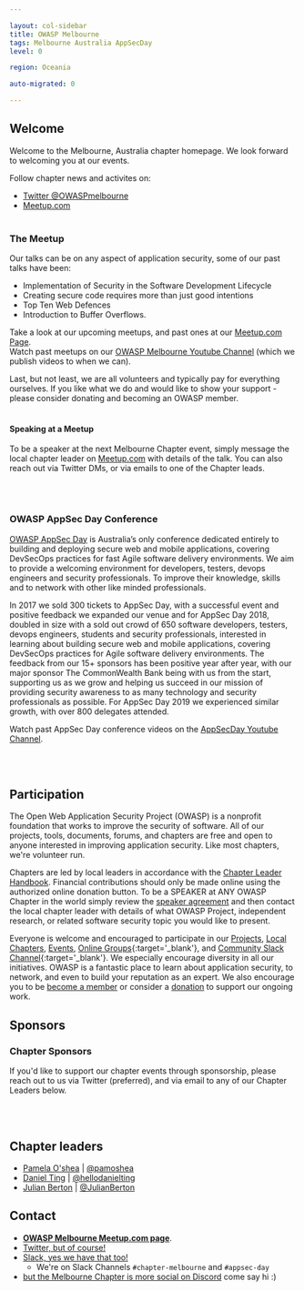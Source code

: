 ```yaml
---

layout: col-sidebar
title: OWASP Melbourne
tags: Melbourne Australia AppSecDay
level: 0

region: Oceania

auto-migrated: 0

---
```



<!-- Standard Chapter Page Template
This is an example of a Project or Chapter page.
Please change these items to indicate the actual information you wish to present. In addition to this information, the 'front-matter' above the text should be modified to reflect your actual information.  An explanation of each of the front-matter items is below:

{front matter for this file}

```
- layout: This is the layout used by project and chapter pages.  You should leave this value as col-sidebar
- title: This is the title of your project or chapter page, usually the name.  For example, OWASP Zed Attack Proxy or OWASP Baltimore
- tags: This is a space-delimited list of tags you associate with your project or chapter.  If you are using tabs, at least one of these tags should be unique in order to be used in the tabs files (an example tab is included in this repo) 
- region: This is the region you are in according to our data
```

{copy for this file (index.md)}
Replace the text above the commented area with your information in the format below:
```
## Welcome
Include some information here about your chapter

## Participation
The Open Web Application Security Project (OWASP) is a nonprofit foundation that works to improve the security of software. All of our projects ,tools, documents, forums, and chapters are free and open to anyone interested in improving application security. 

Chapters are led by local leaders in accordance with the [Chapter Leader Handbook](/www-policy/rules-of-procedure/chapter-handbook). Financial contributions should only be made online using the authorized online donation button. To be a SPEAKER at ANY OWASP Chapter in the world simply review the [speaker agreement](/www-policy/speaker-agreement) and then contact the local chapter leader with details of what OWASP Project, independent research, or related software security topic you would like to present.

Everyone is welcome and encouraged to participate in our [Projects](/projects), [Local Chapters](/chapters), [Events](/events), [Online Groups](https://groups.google.com/a/owasp.com/){:target='_blank'}, and [Community Slack Channel](https://owasp.slack.com/){:target='_blank'}. We especially encourage diversity in all our initiatives. OWASP is a fantastic place to learn about application security, to network, and even to build your reputation as an expert. We also encourage you to be [become a member](/membership) or consider a [donation](/donate) to support our ongoing work.

## Local News
- Meeting Location
- Everyone is welcome to join us at our chapter meetings.

```
{info.md}

This separate file is where you should place links to your Google Group and Meetup page. It will be automatically rendered in the column sidebar.

{leaders.md}

Another separate file that should simply include each leaders name with mailto link as a list. It will also be automatically rendered in the column sidebar.

-->

## Welcome
Welcome to the Melbourne, Australia chapter homepage.
We look forward to welcoming you at our events.

Follow chapter news and activites on:
 - [Twitter @OWASPmelbourne](https://twitter.com/OWASPmelbourne)
 - [Meetup.com](https://www.meetup.com/Application-Security-OWASP-Melbourne/)
<br /><br />

### The Meetup
Our talks can be on any aspect of application security, some of our past talks have been:

  - Implementation of Security in the Software Development Lifecycle
  - Creating secure code requires more than just good intentions
  - Top Ten Web Defences
  - Introduction to Buffer Overflows.

Take a look at our upcoming meetups, and past ones at our [Meetup.com Page](https://www.meetup.com/Application-Security-OWASP-Melbourne/). <br />
Watch past meetups on our [OWASP Melbourne Youtube Channel](https://www.youtube.com/channel/UCDwRks28thuvwICPM5VgmSQ) (which we publish videos to when we can).

Last, but not least, we are all volunteers and typically pay for
everything ourselves. If you like what we do and would like to show your support - please consider donating and becoming an OWASP member. 
<br /><br />


#### Speaking at a Meetup
To be a speaker at the next Melbourne Chapter event, simply message the local chapter leader on [Meetup.com](https://www.meetup.com/Application-Security-OWASP-Melbourne/) with details of the talk. You can also reach out via Twitter DMs, or via emails to one of the Chapter leads.

<br /><br />
### OWASP AppSec Day Conference
[OWASP AppSec Day](https://appsecday.io/) is Australia’s only conference dedicated entirely to building and deploying secure web and mobile applications, covering DevSecOps practices for fast Agile software delivery environments. We aim to provide a welcoming environment for developers, testers, devops engineers and security professionals. To improve their knowledge, skills and to network with other like minded professionals. 

In 2017 we sold 300 tickets to AppSec Day, with a successful event and positive feedback we expanded our venue and for AppSec Day 2018, doubled in size with a sold out crowd of 650 software developers, testers, devops engineers, students and security professionals, interested in learning about building secure web and mobile applications, covering DevSecOps practices for Agile software delivery environments. The feedback from our 15+ sponsors has been positive year after year, with our major sponsor The CommonWealth Bank being with us from the start, supporting us as we grow and helping us succeed in our mission of providing security awareness to as many technology and security professionals as possible. For AppSec Day 2019 we experienced similar growth, with over 800 delegates attended.

Watch past AppSec Day conference videos on the [AppSecDay Youtube Channel](https://www.youtube.com/channel/UCSaEzCX3PAxtdHdMnD60xIw).

<br /><br />
## Participation
The Open Web Application Security Project (OWASP) is a nonprofit foundation that works to improve the security of software. All of our projects, tools, documents, forums, and chapters are free and open to anyone interested in improving application security. Like most chapters, we're volunteer run.

Chapters are led by local leaders in accordance with the [Chapter Leader Handbook](/www-policy/rules-of-procedure/chapter-handbook). Financial contributions should only be made online using the authorized online donation button. To be a SPEAKER at ANY OWASP Chapter in the world simply review the [speaker agreement](/www-policy/speaker-agreement) and then contact the local chapter leader with details of what OWASP Project, independent research, or related software security topic you would like to present.

Everyone is welcome and encouraged to participate in our [Projects](/projects), [Local Chapters](/chapters), [Events](/events), [Online Groups](https://groups.google.com/a/owasp.com/){:target='_blank'}, and [Community Slack Channel](https://owasp.slack.com/){:target='_blank'}. We especially encourage diversity in all our initiatives. OWASP is a fantastic place to learn about application security, to network, and even to build your reputation as an expert. We also encourage you to be [become a member](/membership) or consider a [donation](/donate) to support our ongoing work.

## Sponsors
### Chapter Sponsors
If you'd like to support our chapter events through sponsorship, please reach out to us via Twitter (preferred), and via email to any of our Chapter Leaders below.

<br /><br />
## Chapter leaders

  - [Pamela O'shea](Mailto:Pamela.oshea@owasp.org) |
    [@pamoshea](https://twitter.com/pamoshea)
  - [Daniel Ting](mailto:Daniel.ting@owasp.org) |
    [@hellodanielting](https://twitter.com/hellodanielting)
  - [Julian Berton](mailto:julian.berton@owasp.org) |
    [@JulianBerton](https://twitter.com/JulianBerton)

## Contact

  - **[OWASP Melbourne Meetup.com
    page](http://www.meetup.com/Application-Security-OWASP-Melbourne)**.
  - [Twitter, but of course\!](http://twitter.com/OWASPmelbourne)
  - [Slack, yes we have that too\!](https://owasp-slack.herokuapp.com/)
    - We're on Slack Channels `#chapter-melbourne` and `#appsec-day`
  - [but the Melbourne Chapter is more social on Discord](https://discord.gg/uAWze2B) come say hi :)
